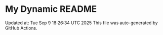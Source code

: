 # My Dynamic README
Updated at: Tue Sep  9 18:26:34 UTC 2025
This file was auto-generated by GitHub Actions.
